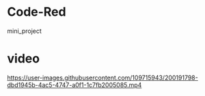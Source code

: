 # Code-Red
mini_project
# video


https://user-images.githubusercontent.com/109715943/200191798-dbd1945b-4ac5-4747-a0f1-1c7fb2005085.mp4


